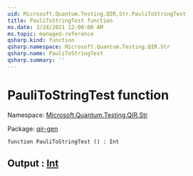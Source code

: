 ```yaml
---
uid: Microsoft.Quantum.Testing.QIR.Str.PauliToStringTest
title: PauliToStringTest function
ms.date: 3/24/2021 12:00:00 AM
ms.topic: managed-reference
qsharp.kind: function
qsharp.namespace: Microsoft.Quantum.Testing.QIR.Str
qsharp.name: PauliToStringTest
qsharp.summary: ''
---
```


# PauliToStringTest function

Namespace: [Microsoft.Quantum.Testing.QIR.Str](xref:Microsoft.Quantum.Testing.QIR.Str)

Package: [qir-gen](https://nuget.org/packages/qir-gen)




```qsharp
function PauliToStringTest () : Int
```


## Output : [Int](xref:microsoft.quantum.lang-ref.int)

